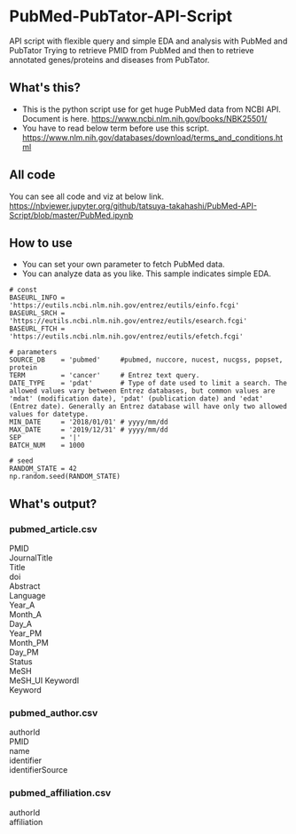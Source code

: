 # PubMed-PubTator-API-Script
API script with flexible query and simple EDA and analysis with PubMed and PubTator
Trying to retrieve PMID from PubMed and then to retrieve annotated genes/proteins and diseases from PubTator.

## What's this?
- This is the python script use for get huge PubMed data from NCBI API.  
Document is here. https://www.ncbi.nlm.nih.gov/books/NBK25501/
- You have to read below term before use this script.  
https://www.nlm.nih.gov/databases/download/terms_and_conditions.html

## All code
You can see all code and viz at below link.  
https://nbviewer.jupyter.org/github/tatsuya-takahashi/PubMed-API-Script/blob/master/PubMed.ipynb

## How to use
- You can set your own parameter to fetch PubMed data.
- You can analyze data as you like. This sample indicates simple EDA.

```
# const
BASEURL_INFO = 'https://eutils.ncbi.nlm.nih.gov/entrez/eutils/einfo.fcgi'
BASEURL_SRCH = 'https://eutils.ncbi.nlm.nih.gov/entrez/eutils/esearch.fcgi'
BASEURL_FTCH = 'https://eutils.ncbi.nlm.nih.gov/entrez/eutils/efetch.fcgi'

# parameters
SOURCE_DB    = 'pubmed'     #pubmed, nuccore, nucest, nucgss, popset, protein
TERM         = 'cancer'     # Entrez text query. 
DATE_TYPE    = 'pdat'       # Type of date used to limit a search. The allowed values vary between Entrez databases, but common values are 'mdat' (modification date), 'pdat' (publication date) and 'edat' (Entrez date). Generally an Entrez database will have only two allowed values for datetype.
MIN_DATE     = '2018/01/01' # yyyy/mm/dd
MAX_DATE     = '2019/12/31' # yyyy/mm/dd
SEP          = '|'
BATCH_NUM    = 1000

# seed
RANDOM_STATE = 42
np.random.seed(RANDOM_STATE)
```

## What's output?
### pubmed_article.csv
PMID  
JournalTitle  
Title  
doi  
Abstract  
Language  
Year_A  
Month_A  
Day_A  
Year_PM  
Month_PM  
Day_PM  
Status  
MeSH  
MeSH_UI
KeywordI  
Keyword


### pubmed_author.csv
authorId  
PMID  
name  
identifier  
identifierSource

### pubmed_affiliation.csv
authorId  
affiliation


